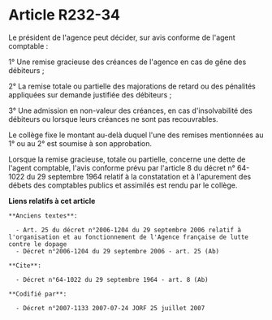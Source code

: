 # Article R232-34

Le président de l'agence peut décider, sur avis conforme de l'agent comptable : 

1° Une remise gracieuse des créances de l'agence en cas de gêne des débiteurs ; 

2° La remise totale ou partielle des majorations de retard ou des pénalités appliquées sur demande justifiée des débiteurs ; 

3° Une admission en non-valeur des créances, en cas d'insolvabilité des débiteurs ou lorsque leurs créances ne sont pas
recouvrables. 

Le collège fixe le montant au-delà duquel l'une des remises mentionnées au 1° ou au 2° est soumise à son approbation. 

Lorsque la remise gracieuse, totale ou partielle, concerne une dette de l'agent comptable, l'avis conforme prévu par
l'article 8 du décret n° 64-1022 du 29 septembre 1964 relatif à la constatation et à l'apurement des débets des comptables
publics et assimilés est rendu par le collège.

**Liens relatifs à cet article**

	**Anciens textes**:

	  - Art. 25 du décret n°2006-1204 du 29 septembre 2006 relatif à l'organisation et au fonctionnement de l'Agence française de lutte contre le dopage
	  - Décret n°2006-1204 du 29 septembre 2006 - art. 25 (Ab)

	**Cite**:

	  - Décret n°64-1022 du 29 septembre 1964 - art. 8 (Ab)

	**Codifié par**:

	  - Décret n°2007-1133 2007-07-24 JORF 25 juillet 2007
